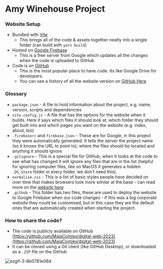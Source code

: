 # Amy Winehouse Project

### Website Setup
- Bundled with [Vite](https://vitejs.dev/)
  - This brings all of the code & assets together neatly into a single folder (can build with `yarn build`)
- Hosted on [Google Firebase](https://firebase.google.com/)
  - This is a free server from Google which updates all the changes when the code is uploaded to GitHub
- Code is on [GitHub](https://github.com/MaiaComley/digital-web-2023)
  - This is the most popular place to have code. Its like Google Drive for developers.
  - You can see a history of all the website version on [GitHub Here](https://github.com/MaiaComley/digital-web-2023/commits/main/)


### Glossary
- `package.json` - A file to hold information about the project, e.g. name, version, scripts and dependencies
- `vite.config.js` - A file that has the options for the website when it builds. Here it says which files it should look at, which folder they should get built into and which pages you want on the website (e.g. index, about, bio)
- `.firebaserc` and `firebase.json` - These are for Google, in this project they were automatically generated. It tells the server the project name (so it knows the URL to point to), where the files should be located and anything it should ignore
- `.gitignore` - This is a special file for GitHub, when it looks at the code to see what has changed it will ignore any files that are in the list (helpful for ignoring computer files, like on MacOS it generates a hidden `.DS_Store` folder in every folder, we don't need this).
- `normalise.css` - This is a list of basic styles people have decided on over time that makes browsers look more similar at the base - can read more on the [website here](https://necolas.github.io/normalize.css/)
- `.github` - This folder has two files, these are used to deploy the website to Google Firebase when our code changes - if this was a big corporate website they could be customised, but in this case they are the default ones that are automatically created when starting the project.

### How to share the code?
- The code is publicly available on GitHub [https://github.com/MaiaComley/digital-web-2023](https://github.com/MaiaComley/digital-web-2023)
- It can be cloned using a Git client (like GitHub Desktop), or downloaded as a `.ZIP` file on the GitHub

![ezgif-3-8b0781e08d](https://github.com/MaiaComley/digital-web-2023/assets/9806346/91ae663d-d3cd-4f1c-8a02-1bfa0b07ee0f)
